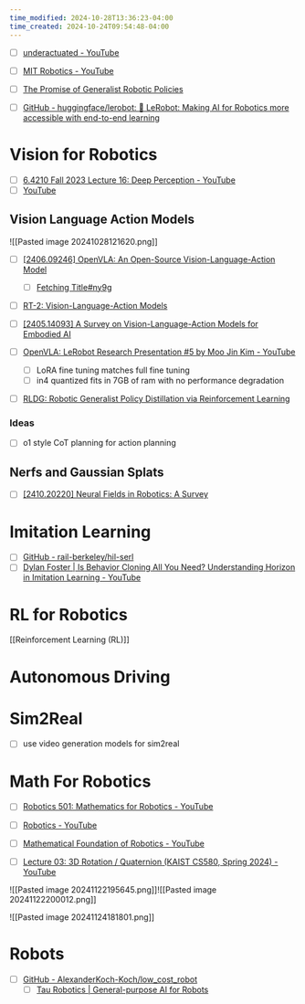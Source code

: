 ```yaml
---
time_modified: 2024-10-28T13:36:23-04:00
time_created: 2024-10-24T09:54:48-04:00
---
```


- [ ] [underactuated - YouTube](https://www.youtube.com/@underactuated5171/videos)
- [ ] [MIT Robotics - YouTube](https://www.youtube.com/@MITRoboticsSeminar)
- [ ] [The Promise of Generalist Robotic Policies](https://sergeylevine.substack.com/p/the-promise-of-generalist-robotic?r=68gy5&utm_medium=ios&triedRedirect=true)
- [ ] [GitHub - huggingface/lerobot: 🤗 LeRobot: Making AI for Robotics more accessible with end-to-end learning](https://github.com/huggingface/lerobot)



# Vision for Robotics

- [ ] [6.4210 Fall 2023 Lecture 16: Deep Perception - YouTube](https://www.youtube.com/watch?v=kZh2laD7NQI)
- [ ] [YouTube](https://youtu.be/akDSG9FsoCk?si=OLfpDEhQPWYvC3tK)

## Vision Language Action Models
![[Pasted image 20241028121620.png]]

- [ ] [\[2406.09246\] OpenVLA: An Open-Source Vision-Language-Action Model](https://arxiv.org/abs/2406.09246)
	- [ ] [Fetching Title#ny9g](https://openvla.github.io/)
- [ ] [RT-2: Vision-Language-Action Models](https://robotics-transformer2.github.io/)
- [ ] [\[2405.14093\] A Survey on Vision-Language-Action Models for Embodied AI](https://arxiv.org/abs/2405.14093)
- [ ] [OpenVLA: LeRobot Research Presentation #5 by Moo Jin Kim - YouTube](https://youtu.be/-0s0v3q7mBk?si=TzOCv0p63JphansE)
	- [ ] LoRA fine tuning matches full fine tuning
	- [ ] in4 quantized fits in 7GB of ram with no performance degradation 
- [ ] [RLDG: Robotic Generalist Policy Distillation via Reinforcement Learning](https://generalist-distillation.github.io/)


### Ideas

- [ ] o1 style CoT planning for action planning 

## Nerfs and Gaussian Splats
- [ ] [\[2410.20220\] Neural Fields in Robotics: A Survey](https://arxiv.org/abs/2410.20220)


# Imitation Learning

- [ ] [GitHub - rail-berkeley/hil-serl](https://github.com/rail-berkeley/hil-serl)
- [ ] [Dylan Foster | Is Behavior Cloning All You Need? Understanding Horizon in Imitation Learning - YouTube](https://www.youtube.com/watch?v=KOgh-FFDlvg)

# RL for Robotics
[[Reinforcement Learning (RL)]]

# Autonomous Driving



# Sim2Real

- [ ] use video generation models for sim2real

# Math For Robotics

- [ ] [Robotics 501: Mathematics for Robotics - YouTube](https://www.youtube.com/playlist?list=PLdPQZLMHRjDIzO99aE7yAtdOHSVHMXfYH)
- [ ] [Robotics - YouTube](https://www.youtube.com/playlist?list=PLZaGkBteQK3HQFSWDM7-yRQWTd86DeDIY)
- [ ] [Mathematical Foundation of Robotics - YouTube](https://www.youtube.com/playlist?list=PLFWlHcAOSQboRkC6DtxKIqXmErq0oc7S3)
- [ ] [Lecture 03: 3D Rotation / Quaternion (KAIST CS580, Spring 2024) - YouTube](https://www.youtube.com/watch?v=AfP2A3joix4)


![[Pasted image 20241122195645.png]]![[Pasted image 20241122200012.png]]

![[Pasted image 20241124181801.png]]


# Robots

- [ ] [GitHub - AlexanderKoch-Koch/low\_cost\_robot](https://github.com/AlexanderKoch-Koch/low_cost_robot)
	- [ ] [Tau Robotics | General-purpose AI for Robots](https://tau-robotics.com/)